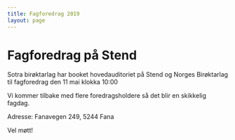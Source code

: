 ```yaml
---
title: Fagforedrag 2019
layout: page
---
```


# Fagforedrag på Stend

Sotra birøktarlag har booket hovedauditoriet på Stend og Norges Birøktarlag  til fagforedrag den 11 mai klokka 10:00

Vi kommer tilbake med flere foredragsholdere så det blir en skikkelig fagdag.

Adresse: Fanavegen 249, 5244 Fana

Vel møtt!
